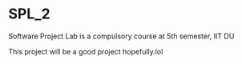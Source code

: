 # SPL_2
Software Project Lab is a compulsory course at 5th semester, IIT DU


This project will be a good project hopefully.lol
